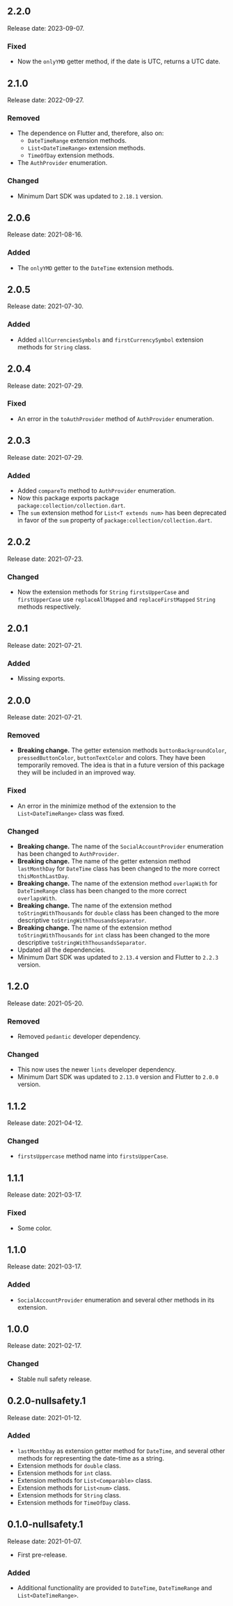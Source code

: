 ## 2.2.0

Release date: 2023-09-07.

### Fixed

* Now the `onlyYMD` getter method, if the date is UTC, returns a UTC date.

## 2.1.0

Release date: 2022-09-27.

### Removed

* The dependence on Flutter and, therefore, also on:
  * `DateTimeRange` extension methods.
  * `List<DateTimeRange>` extension methods.
  * `TimeOfDay` extension methods.
* The `AuthProvider` enumeration.

### Changed

* Minimum Dart SDK was updated to `2.18.1` version.

## 2.0.6

Release date: 2021-08-16.

### Added

* The `onlyYMD` getter to the `DateTime` extension methods.

## 2.0.5

Release date: 2021-07-30.

### Added

* Added `allCurrenciesSymbols` and `firstCurrencySymbol` extension methods for `String` class.

## 2.0.4

Release date: 2021-07-29.

### Fixed

* An error in the `toAuthProvider` method of `AuthProvider` enumeration.

## 2.0.3

Release date: 2021-07-29.

### Added

* Added `compareTo` method to `AuthProvider` enumeration.
* Now this package exports package `package:collection/collection.dart`.
* The `sum` extension method for `List<T extends num>` has been deprecated in favor of the `sum` property of `package:collection/collection.dart`.

## 2.0.2

Release date: 2021-07-23.

### Changed

* Now the extension methods for `String` `firstsUpperCase` and `firstUpperCase` use `replaceAllMapped` and `replaceFirstMapped` `String` methods respectively.

## 2.0.1

Release date: 2021-07-21.

### Added

* Missing exports.

## 2.0.0

Release date: 2021-07-21.

### Removed

* **Breaking change.** The getter extension methods `buttonBackgroundColor`, `pressedButtonColor`, `buttonTextColor` and colors. They have been temporarily removed. The idea is that in a future version of this package they will be included in an improved way.

### Fixed

* An error in the minimize method of the extension to the `List<DateTimeRange>` class was fixed.

### Changed

* **Breaking change.** The name of the `SocialAccountProvider` enumeration has been changed to `AuthProvider`.
* **Breaking change.** The name of the getter extension method `lastMonthDay` for `DateTime` class has been changed to the more correct `thisMonthLastDay`.
* **Breaking change.** The name of the extension method `overlapWith` for `DateTimeRange` class has been changed to the more correct `overlapsWith`.
* **Breaking change.** The name of the extension method `toStringWithThousands` for `double` class has been changed to the more descriptive `toStringWithThousandsSeparator`.
* **Breaking change.** The name of the extension method `toStringWithThousands` for `int` class has been changed to the more descriptive `toStringWithThousandsSeparator`.
* Updated all the dependencies.
* Minimum Dart SDK was updated to `2.13.4` version and Flutter to `2.2.3` version.

## 1.2.0

Release date: 2021-05-20.

### Removed

* Removed `pedantic` developer dependency.

### Changed

* This now uses the newer `lints` developer dependency.
* Minimum Dart SDK was updated to `2.13.0` version and Flutter to `2.0.0` version.

## 1.1.2

Release date: 2021-04-12.

### Changed

* `firstsUppercase` method name into `firstsUpperCase`.

## 1.1.1

Release date: 2021-03-17.

### Fixed

* Some color.

## 1.1.0

Release date: 2021-03-17.

### Added

* `SocialAccountProvider` enumeration and several other methods in its extension.

## 1.0.0

Release date: 2021-02-17.

### Changed

* Stable null safety release.

## 0.2.0-nullsafety.1

Release date: 2021-01-12.

### Added

* `lastMonthDay` as extension getter method for `DateTime`, and several other methods for representing the date-time as a string.
* Extension methods for `double` class.
* Extension methods for `int` class.
* Extension methods for `List<Comparable>` class.
* Extension methods for `List<num>` class.
* Extension methods for `String` class.
* Extension methods for `TimeOfDay` class.

## 0.1.0-nullsafety.1

Release date: 2021-01-07.

* First pre-release.

### Added

* Additional functionality are provided to `DateTime`, `DateTimeRange` and `List<DateTimeRange>`.
